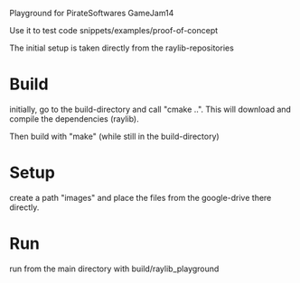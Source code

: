 Playground for PirateSoftwares GameJam14

Use it to test code snippets/examples/proof-of-concept

The initial setup is taken directly from the raylib-repositories

# Build
initially, go to the build-directory and call "cmake ..". This will download and compile the dependencies (raylib).

Then build with "make" (while still in the build-directory)

# Setup
create a path "images" and place the files from the google-drive there directly.

# Run
run from the main directory with build/raylib_playground
